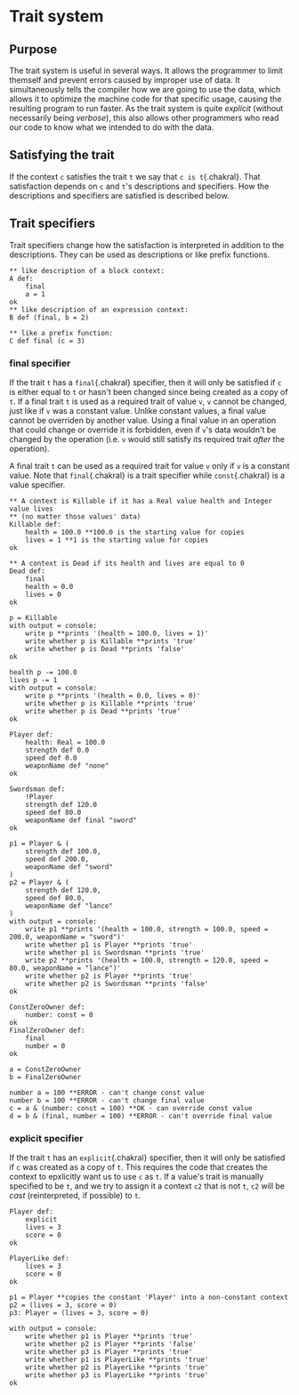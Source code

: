# Trait system

## Purpose
The trait system is useful in several ways. It allows the programmer to limit themself and prevent errors caused by improper use of data. It simultaneously tells the compiler how we are going to use the data, which allows it to optimize the machine code for that specific usage, causing the resulting program to run faster. As the trait system is quite *explicit* (without necessarily being *verbose*), this also allows other programmers who read our code to know what we intended to do with the data.

## Satisfying the trait
If the context `c` satisfies the trait `t` we say that `c is t`{.chakral}. That satisfaction depends on `c` and `t`'s descriptions and specifiers. How the descriptions and specifiers are satisfied is described below.

## Trait specifiers
Trait specifiers change how the satisfaction is interpreted in addition to the descriptions. They can be used as descriptions or like prefix functions.

```{.chakral caption="Example of a final trait specifier"}
** like description of a block context:
A def:
    final
    a = 1
ok
** like description of an expression context:
B def (final, b = 2)

** like a prefix function:
C def final (c = 3)
```

### final specifier
If the trait `t` has a `final`{.chakral} specifier, then it will only be satisfied if `c` is either equal to `t` or hasn't been changed since being created as a copy of `t`. If a final trait `t` is used as a required trait of value `v`, `v` cannot be changed, just like if `v` was a constant value. Unlike constant values, a final value cannot be overriden by another value. Using a final value in an operation that could change or override it is forbidden, even if `v`'s data wouldn't be changed by the operation (i.e. `v` would still satisfy its required trait *after* the operation).

A final trait `t` can be used as a required trait for value `v` only if `v` is a constant value. Note that `final`{.chakral} is a trait specifier while `const`{.chakral} is a value specifier.

```{.chakral caption="Example of the difference between final and non-final traits"}
** A context is Killable if it has a Real value health and Integer value lives
** (no matter those values' data)
Killable def:
    health = 100.0 **100.0 is the starting value for copies
    lives = 1 **1 is the starting value for copies
ok

** A context is Dead if its health and lives are equal to 0
Dead def:
    final
    health = 0.0
    lives = 0
ok

p = Killable
with output = console:
    write p **prints '(health = 100.0, lives = 1)'
    write whether p is Killable **prints 'true'
    write whether p is Dead **prints 'false'
ok

health p -= 100.0
lives p -= 1
with output = console:
    write p **prints '(health = 0.0, lives = 0)'
    write whether p is Killable **prints 'true'
    write whether p is Dead **prints 'true'
ok
```

```{.chakral caption="Example of the difference between a definition and a final valued member"}
Player def:
    health: Real = 100.0
    strength def 0.0
    speed def 0.0
    weaponName def "none"
ok

Swordsman def:
    !Player
    strength def 120.0
    speed def 80.0
    weaponName def final "sword"
ok

p1 = Player & (
    strength def 100.0,
    speed def 200.0,
    weaponName def "sword"
)
p2 = Player & (
    strength def 120.0,
    speed def 80.0,
    weaponName def "lance"
)
with output = console:
    write p1 **prints '(health = 100.0, strength = 100.0, speed = 200.0, weaponName = "sword")'
    write whether p1 is Player **prints 'true'
    write whether p1 is Swordsman **prints 'true'
    write p2 **prints '(health = 100.0, strength = 120.0, speed = 80.0, weaponName = "lance")'
    write whether p2 is Player **prints 'true'
    write whether p2 is Swordsman **prints 'false'
ok
```

```{.chakral caption="Limitations of const and final values"}
ConstZeroOwner def:
    number: const = 0
ok
FinalZeroOwner def:
    final
    number = 0
ok

a = ConstZeroOwner
b = FinalZeroOwner

number a = 100 **ERROR - can't change const value
number b = 100 **ERROR - can't change final value
c = a & (number: const = 100) **OK - can override const value
d = b & (final, number = 100) **ERROR - can't override final value
```

### explicit specifier
If the trait `t` has an `explicit`{.chakral} specifier, then it will only be satisfied if `c` was created as a copy of `t`. This requires the code that creates the context to epxlicitly want us to use `c` as `t`. If a value's trait is manually specified to be `t`, and we try to assign it a context `c2` that is not `t`, `c2` will be *cast* (reinterpreted, if possible) to `t`.

```{.chakral caption="Example of the difference between explicit and non-explicit traits"}
Player def:
    explicit
    lives = 3
    score = 0
ok

PlayerLike def:
    lives = 3
    score = 0
ok

p1 = Player **copies the constant 'Player' into a non-constant context
p2 = (lives = 3, score = 0)
p3: Player = (lives = 3, score = 0)
 
with output = console:
    write whether p1 is Player **prints 'true'
    write whether p2 is Player **prints 'false'
    write whether p3 is Player **prints 'true'
    write whether p1 is PlayerLike **prints 'true'
    write whether p2 is PlayerLike **prints 'true'
    write whether p3 is PlayerLike **prints 'true'
ok
```